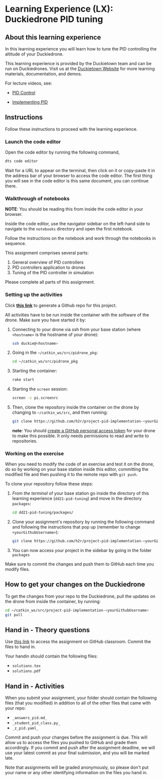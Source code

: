 # **Learning Experience (LX): Duckiedrone PID tuning**

## About this learning experience

In this learning experience you will learn how to tune the PID controlling the altitude of your Duckiedrone.

This learning experience is provided by the Duckietown team and can be run on Duckiedrones. Visit us at the
[Duckietown Website](https://www.duckietown.com) for more learning materials, documentation, and demos.

For lecture videos, see:

* [PID Control](https://learning.edge.edx.org/course/course-v1:BrownX+CS195R+2018_T1/block-v1:BrownX+CS195R+2018_T1+type@sequential+block@b06e33f7340740779e16d9c2b1fadab6)

* [Implementing PID](https://learning.edge.edx.org/course/course-v1:BrownX+CS195R+2018_T1/block-v1:BrownX+CS195R+2018_T1+type@sequential+block@b06e33f7340740779e16d9c2b1fadab6)

## Instructions

Follow these instructions to proceed with the learning experience.

### Launch the code editor

Open the code editor by running the following command,

```bash
dts code editor
```

Wait for a URL to appear on the terminal, then click on it or copy-paste it in the address bar
of your browser to access the code editor. The first thing you will see in the code editor is
this same document, you can continue there.

### Walkthrough of notebooks

**NOTE**: You should be reading this from inside the code editor in your browser.

Inside the code editor, use the navigator sidebar on the left-hand side to navigate to the
`notebooks` directory and open the first notebook.

Follow the instructions on the notebook and work through the notebooks in sequence.

This assignment comprises several parts:

1. General overview of PID controllers
1. PID controllers application to drones
1. Tuning of the PID controller in simulation

Please complete all parts of this assignment.

### Setting up the activities

Click [**this link**](https://classroom.github.com/a/ruiWJMsA) to generate a Github repo for this project.

All activities have to be run inside the container with the software of the drone. Make sure you have started it by:

1. Connecting to your drone via ssh from your base station (where `<hostname>` is the hostname of your drone):

    ```bash
    ssh duckie@<hostname>
    ```

1. Going in the `~/catkin_ws/src/pidrone_pkg`:

    ```bash
    cd ~/catkin_ws/src/pidrone_pkg
    ```

1. Starting the container:

    ```bash
    rake start
    ```

1. Starting the `screen` session:

    ```bash
    screen -c pi.screenrc
    ```

1. Then, clone the repository inside the container on the drone by changing to `~/catkin_ws/src`, and then running:

    ```bash
    git clone https://github.com/h2r/project-pid-implementation-<yourGithubUsername>
    ```

    **note**: You should [create a GitHub personal access token](https://docs.github.com/en/authentication/keeping-your-account-and-data-secure/creating-a-personal-access-token#creating-a-fine-grained-personal-access-token) for your drone to make this possible. It only needs permissions to read and write to repositories. 

### Working on the exercise

When you need to modify the code of an exercise and test it on the drone, do so by working on your base station inside this editor, committing the modified file and then pushing it to the remote repo with `git push`.

To clone your repository follow these steps:

1. *From the terminal* of your base station go inside the directory of this learning experience (`dd21-pid-tuning`) and move in the directory `packages`:

    ```bash
    cd dd21-pid-tuning/packages/
    ```

1. Clone your assignment's repository by running the following command and following the instructions that pop up (remember to change `<yourGithubUsername>`):

    ```bash
    git clone https://github.com/h2r/project-pid-implementation-<yourGithubUsername>
    ```

1. You can now access your project in the sidebar by going in the folder `packages`

Make sure to commit the changes and push them to GitHub each time you modify files.

## How to get your changes on the Duckiedrone

To get the changes from your repo to the Duckiedrone, pull the updates on the drone from inside the container, by running:

```bash
cd ~/catkin_ws/src/project-pid-implementation-<yourGithubUsername>
git pull
```

## Hand in - Theory questions

Use [this link](https://classroom.github.com/a/AQdgEuGT) to access the assignment on GitHub classroom. Commit the files to hand in.

Your handin should contain the following files:

* `solutions.tex`
* `solutions.pdf`

## Hand in - Activities

When you submit your assignment, your folder should contain the following files (that you modified) in addition to all of the other files that came with your repo:

* `_answers_pid.md_`
* `_student_pid_class.py_`
* `_z_pid.yaml_`

Commit and push your changes before the assignment is due. This will allow us to access the files you pushed to GitHub and grade them accordingly. If you commit and push after the assignment deadline, we will use your latest commit as your final submission, and you will be marked late.

Note that assignments will be graded anonymously, so please don't put your name or any other identifying information on the files you hand in.
